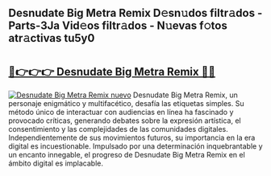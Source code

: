 ## Desnudate Big Metra Remix D𝚎sn𝚞dos filtr𝚊dos - Parts-3Ja Vid𝚎os filtr𝚊dos - N𝚞evas f𝚘tos atr𝚊ctivas tu5y0

# <h2><a href="http://mb6ccsh.tromn.icu/?c=Desnudate+Big+Metra+Remix">🔗👉👉👉 Desnudate Big Metra Remix 🔗🔗</a></h2>

[![Desnudate Big Metra Remix nuevo](https://i.imgur.com/pEAQMta.gif)](http://mb6ccsh.tromn.icu/?c=Desnudate+Big+Metra+Remix)
Desnudate Big Metra Remix, un personaje enigmático y multifacético, desafía las etiquetas simples. Su método único de interactuar con audiencias en línea ha fascinado y provocado críticas, generando debates sobre la expresión artística, el consentimiento y las complejidades de las comunidades digitales. Independientemente de sus movimientos futuros, su importancia en la era digital es incuestionable. Impulsado por una determinación inquebrantable y un encanto innegable, el progreso de Desnudate Big Metra Remix en el ámbito digital es implacable.
